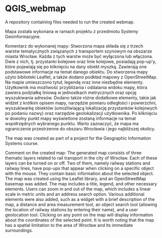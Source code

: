 # QGIS_webmap
A repository containing files needed to run the created webmap.



Mapa została wykonana w ramach projektu z przedmiotu Systemy Geoinformacyjne.

Komentarz do wykonanej mapy:
Stworzona mapa składa się z trzech warstw tematycznych związanych z transportem szynowym na obszarze miasta Wrocław. Każda z tych warstw może być wyłączona lub włączona. Dwie z nich, tj. przystanki kolejowe oraz linie kolejowe, posiadają pop-up'y, które pojawiają się po kliknięciu na dany obiekt myszką. Zawierają one podstawowe informacje na temat danego obiektu. Do stworzenia mapy użyto biblioteki Leaflet, a także dodano podkład mapowy z OpenStreetMap. Na mapie umieszczono tytuł, legendę oraz inne niezbędne elementy. Użytkownik ma możliwość przybliżania i oddalania widoku mapy, która zawiera podziałkę liniową w jednostkach metrycznych oraz opcję wyszukiwania adresów. Dodano także różne dodatkowe elementy, takie jak widżet z krótkim opisem mapy, narzędzie pomiaru odległości i powierzchni, wyszukiwarkę obiektów (umożliwiającą lokalizację przystanków kolejowych po podaniu nazwy) oraz narzędzie geolokalizacji użytkownika. Po kliknięciu w dowolny punkt mapy wyświetlone zostaną informacje na temat współrzędnych wybranego punktu. Warto zaznaczyć, że mapa ma ograniczenie przestrzenne do obszaru Wrocławia i jego najbliższej okolicy.


The map was created as part of a project for the Geographic Information Systems course.

Comment on the created map:
The generated map consists of three thematic layers related to rail transport in the city of Wrocław. Each of these layers can be turned on or off. Two of them, namely railway stations and railway lines, have pop-ups that appear when clicking on a specific object with the mouse. They contain basic information about the selected object. The map was created using the Leaflet library, and an OpenStreetMap basemap was added. The map includes a title, legend, and other necessary elements. Users can zoom in and out of the map, which includes a linear scale in metric units and an address search option. Various additional elements were also added, such as a widget with a brief description of the map, a distance and area measurement tool, an object search tool (allowing the location of railway stations by entering their name), and a user geolocation tool. Clicking on any point on the map will display information about the coordinates of the selected point. It is worth noting that the map has a spatial limitation to the area of Wrocław and its immediate surroundings.
